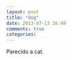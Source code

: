 ```yaml
---
layout: post
title: "dog"
date: 2013-07-13 16:49
comments: true
categories: 
---
```

Parecido a cat.

